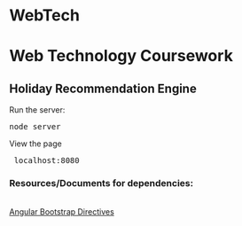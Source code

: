 # WebTech
<h1>Web Technology Coursework</h1>
<h2>Holiday Recommendation Engine </h2>
<p>Run the server:</p>
<pre>node server</pre>
<p>View the page</p>
<pre> localhost:8080</pre>
<h3>Resources/Documents for dependencies:</h3><br/>
<a href="http://angular-ui.github.io/bootstrap/">Angular Bootstrap Directives</a><br/>
